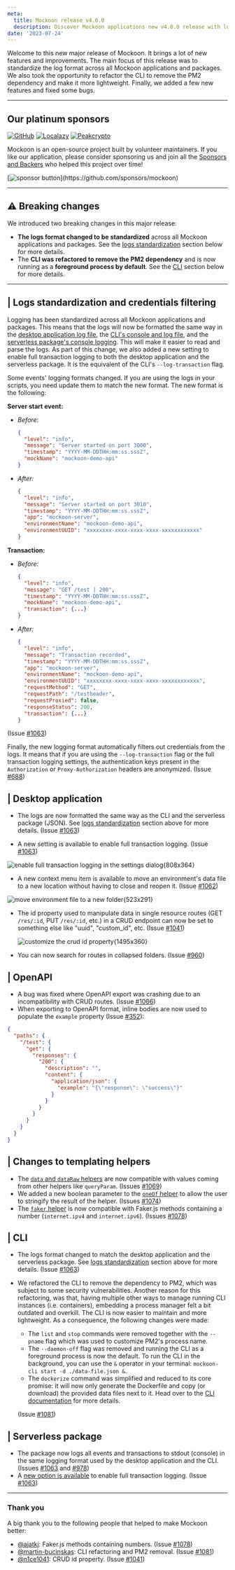 ```yaml
---
meta:
  title: Mockoon release v4.0.0
  description: Discover Mockoon applications new v4.0.0 release with logs standardization, CLI refactoring and more.
date: '2023-07-24'
---
```


Welcome to this new major release of Mockoon. It brings a lot of new features and improvements. The main focus of this release was to standardize the log format across all Mockoon applications and packages. We also took the opportunity to refactor the CLI to remove the PM2 dependency and make it more lightweight. Finally, we added a few new features and fixed some bugs.

---

## Our platinum sponsors

[![GitHub](https://mockoon.com/images/sponsors/github.png)](https://github.blog/2023-04-12-github-accelerator-our-first-cohort-and-whats-next/)
[![Localazy](https://mockoon.com/images/sponsors/localazy.png)](https://localazy.com/register?ref=a9CiDC61gOac-azO)
[![Peakcrypto](https://mockoon.com/images/sponsors/peakcrypto.png)](https://www.peakcrypto.com/)

Mockoon is an open-source project built by volunteer maintainers. If you like our application, please consider sponsoring us and join all the [Sponsors and Backers](https://github.com/mockoon/mockoon/blob/main/backers.md) who helped this project over time!

[![sponsor button](https://mockoon.com/images/sponsor-btn-250.png?)](https://github.com/sponsors/mockoon)

---

## ⚠️ Breaking changes

We introduced two breaking changes in this major release:

- **The logs format changed to be standardized** across all Mockoon applications and packages. See the [logs standardization](#logs-standardization) section below for more details.
- The **CLI was refactored to remove the PM2 dependency** and is now running as a **foreground process by default**. See the [CLI](#cli) section below for more details.

---

## | Logs standardization and credentials filtering

Logging has been standardized across all Mockoon applications and packages. This means that the logs will now be formatted the same way in the [desktop application log file](https://mockoon.com/docs/latest/logging-and-recording/requests-logging/#file-logging), the [CLI's console and log file](https://github.com/mockoon/mockoon/blob/main/packages/cli/README.md#logs), and the [serverless package's console logging](https://github.com/mockoon/mockoon/blob/main/packages/serverless/README.md#logging). This will make it easier to read and parse the logs.
As part of this change, we also added a new setting to enable full transaction logging to both the desktop application and the serverless package. It is the equivalent of the CLI's `--log-transaction` flag.

Some events' logging formats changed. If you are using the logs in your scripts, you need update them to match the new format. The new format is the following:

**Server start event:**

- _Before:_

  ```json
  {
    "level": "info",
    "message": "Server started on port 3000",
    "timestamp": "YYYY-MM-DDTHH:mm:ss.sssZ",
    "mockName": "mockoon-demo-api"
  }
  ```

- _After:_

  ```json
  {
    "level": "info",
    "message": "Server started on port 3010",
    "timestamp": "YYYY-MM-DDTHH:mm:ss.sssZ",
    "app": "mockoon-server",
    "environmentName": "mockoon-demo-api",
    "environmentUUID": "xxxxxxxx-xxxx-xxxx-xxxx-xxxxxxxxxxxx"
  }
  ```

**Transaction:**

- _Before:_

  ```json
  {
    "level": "info",
    "message": "GET /test | 200",
    "timestamp": "YYYY-MM-DDTHH:mm:ss.sssZ",
    "mockName": "mockoon-demo-api",
    "transaction": {...}
  }
  ```

- _After:_

  ```json
  {
    "level": "info",
    "message": "Transaction recorded",
    "timestamp": "YYYY-MM-DDTHH:mm:ss.sssZ",
    "app": "mockoon-server",
    "environmentName": "mockoon-demo-api",
    "environmentUUID": "xxxxxxxx-xxxx-xxxx-xxxx-xxxxxxxxxxxx",
    "requestMethod": "GET",
    "requestPath": "/testheader",
    "requestProxied": false,
    "responseStatus": 200,
    "transaction": {...}
  }
  ```

(Issue [#1063](https://github.com/mockoon/mockoon/issues/1063))

Finally, the new logging format automatically filters out credentials from the logs. It means that if you are using the `--log-transaction` flag or the full transaction logging settings, the authentication keys present in the `Authorization` or `Proxy-Authorization` headers are anonymized. (Issue [#688](https://github.com/mockoon/mockoon/issues/688))

## | Desktop application

- The logs are now formatted the same way as the CLI and the serverless package (JSON). See [logs standardization](#logs-standardization) section above for more details. (Issue [#1063](https://github.com/mockoon/mockoon/issues/1063))

- A new setting is available to enable full transaction logging. (Issue [#1063](https://github.com/mockoon/mockoon/issues/1063))

![enable full transaction logging in the settings dialog{808x364}](/images/releases/4.0.0/enable-full-transaction-logging.png)

- A new context menu item is available to move an environment's data file to a new location without having to close and reopen it. (Issue [#1062](https://github.com/mockoon/mockoon/issues/1062))

![move environment file to a new folder{523x291}](/images/releases/4.0.0/environment-file-move.png)

- The id property used to manipulate data in single resource routes (GET `/res/:id`, PUT `/res/:id`, etc.) in a CRUD endpoint can now be set to something else like "uuid", "custom_id", etc. (Issue [#1041](https://github.com/mockoon/mockoon/issues/1041))

  ![customize the crud id property{1495x360}](/images/releases/4.0.0/customize-crud-id-property-key.png)

- You can now search for routes in collapsed folders. (Issue [#960](https://github.com/mockoon/mockoon/issues/960))

## | OpenAPI

- A bug was fixed where OpenAPI export was crashing due to an incompatibility with CRUD routes. (Issue [#1066](https://github.com/mockoon/mockoon/issues/1066))
- When exporting to OpenAPI format, inline bodies are now used to populate the `example` property (Issue [#352](https://github.com/mockoon/mockoon/issues/352)):

```json
{
  "paths": {
    "/test": {
      "get": {
        "responses": {
          "200": {
            "description": "",
            "content": {
              "application/json": {
                "example": "{\"response\": \"success\"}"
              }
            }
          }
        }
      }
    }
  }
}
```

## | Changes to templating helpers

- The [`data` and `dataRaw` helpers](https://mockoon.com/docs/latest/templating/mockoon-helpers/#data) are now compatible with values coming from other helpers like `queryParam`. (Issues [#1069](https://github.com/mockoon/mockoon/issues/1069))
- We added a new boolean parameter to the [`oneOf` helper](https://mockoon.com/docs/latest/templating/mockoon-helpers/#oneof) to allow the user to stringify the result of the helper. (Issues [#1074](https://github.com/mockoon/mockoon/issues/1074))
- The [`faker` helper](https://mockoon.com/docs/latest/templating/fakerjs-helpers/) is now compatible with Faker.js methods containing a number (`internet.ipv4` and `internet.ipv6`). (Issues [#1078](https://github.com/mockoon/mockoon/issues/1078))

## | CLI

- The logs format changed to match the desktop application and the serverless package. See [logs standardization](#logs-standardization) section above for more details. (Issue [#1063](https://github.com/mockoon/mockoon/issues/1063))
- We refactored the CLI to remove the dependency to PM2, which was subject to some security vulnerabilities. Another reason for this refactoring, was that, having multiple other ways to manage running CLI instances (i.e. containers), embedding a process manager felt a bit outdated and overkill. The CLI is now easier to maintain and more lightweight. As a consequence, the following changes were made:

  - The `list` and `stop` commands were removed together with the `--pname` flag which was used to customize PM2's process name.
  - The `--daemon-off` flag was removed and running the CLI as a foreground process is now the default. To run the CLI in the background, you can use the `&` operator in your terminal: `mockoon-cli start -d ./data-file.json &`.
  - The `dockerize` command was simplified and reduced to its core promise: it will now only generate the Dockerfile and copy (or download) the provided data files next to it. Head over to the [CLI documentation](https://github.com/mockoon/mockoon/blob/main/packages/cli/README.md#dockerize-command) for more details.

  (Issue [#1081](https://github.com/mockoon/mockoon/issues/1081))

## | Serverless package

- The package now logs all events and transactions to stdout (console) in the same logging format used by the desktop application and the CLI. (Issues [#1063](https://github.com/mockoon/mockoon/issues/1063) and [#978](https://github.com/mockoon/mockoon/issues/978))
- A [new option is available](https://github.com/mockoon/mockoon/blob/main/packages/serverless/README.md#transaction-logging) to enable full transaction logging. (Issue [#1063](https://github.com/mockoon/mockoon/issues/1063))

---

### Thank you

A big thank you to the following people that helped to make Mockoon better:

- [@ajatkj](https://github.com/ajatkj): Faker.js methods containing numbers. (Issue [#1078](https://github.com/mockoon/mockoon/issues/1078))
- [@martin-bucinskas](https://github.com/martin-bucinskas): CLI refactoring and PM2 removal. (Issue [#1081](https://github.com/mockoon/mockoon/issues/1081))
- [@n1ce1041](https://github.com/n1ce1041): CRUD id property. (Issue [#1041](https://github.com/mockoon/mockoon/issues/1041))
